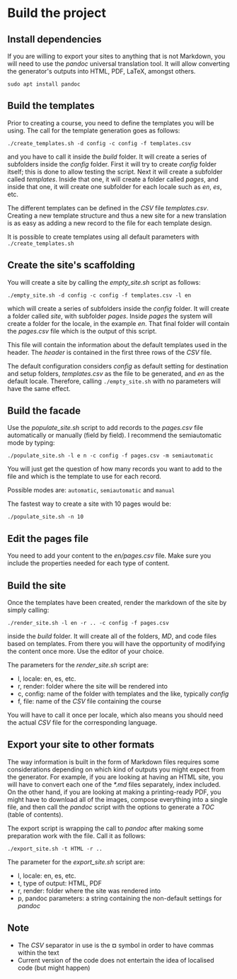 # Build the project

## Install dependencies

If you are willing to export your sites to anything that is not Markdown, you will need to use the *pandoc* universal translation tool. It will allow converting the generator's outputs into HTML, PDF, LaTeX, amongst others.

`sudo apt install pandoc`

## Build the templates

Prior to creating a course, you need to define the templates you will be using. The call for the template generation goes as follows:

`./create_templates.sh -d config -c config -f templates.csv`

and you have to call it inside the *build* folder. It will create a series of subfolders inside the *config* folder. First it will try to create *config* folder itself; this is done to allow testing the script. Next it will create a subfolder called *templates*. Inside that one, it will create a folder called *pages*, and inside that one, it will create one subfolder for each locale such as *en*, *es*, etc.

The different templates can be defined in the *CSV* file *templates.csv*. Creating a new template structure and thus a new site for a new translation is as easy as adding a new record to the file for each template design.

It is possible to create templates using all default parameters with `./create_templates.sh`

## Create the site's scaffolding

You will create a site by calling the *empty_site.sh* script as follows:

`./empty_site.sh -d config -c config -f templates.csv -l en`

which will create a series of subfolders inside the *config* folder. It will create a folder called *site*, with subfolder *pages*. Inside *pages* the system will create a folder for the locale, in the example *en*. That final folder will contain the *pages.csv* file which is the output of this script.

This file will contain the information about the default templates used in the header. The *header* is contained in the first three rows of the *CSV* file.

The default configuration considers *config* as default setting for destination and setup folders, *templates.csv* as the file to be generated, and *en* as the default locale. Therefore, calling `./empty_site.sh` with no parameters will have the same effect.

## Build the facade

Use the *populate_site.sh* script to add records to the *pages.csv* file automatically or manually (field by field). I recommend the semiautomatic mode by typing:

`./populate_site.sh -l e
n -c config -f pages.csv -m semiautomatic`

You will just get the question of how many records you want to add to the file and which is the template to use for each record.

Possible modes are: `automatic`, `semiautomatic` and `manual`

The fastest way to create a site with 10 pages would be:

`./populate_site.sh -n 10`

## Edit the pages file

You need to add your content to the *en/pages.csv* file. Make sure you include the properties needed for each type of content.

## Build the site

Once the templates have been created, render the markdown of the site by simply calling:

`./render_site.sh -l en -r .. -c config -f pages.csv`

inside the *build* folder. It will create all of the folders, *MD*, and code files based on templates. From there you will have the opportunity of modifying the content once more. Use the editor of your choice.

The parameters for the *render_site.sh* script are:

* l, locale: en, es, etc.
* r, render: folder where the site will be rendered into
* c, config: name of the folder with templates and the like, typically *config*
* f, file: name of the *CSV* file containing the course

You will have to call it once per locale, which also means you should need the actual *CSV* file for the corresponding language.

## Export your site to other formats

The way information is built in the form of Markdown files requires some considerations depending on which kind of outputs you might expect from the generator. For example, if you are looking at having an HTML site, you will have to convert each one of the *\*.md* files separately, index included. On the other hand, if you are looking at making a printing-ready PDF, you might have to download all of the images, compose everything into a single file, and then call the *pandoc* script with the options to generate a *TOC* (table of contents).

The export script is wrapping the call to *pandoc* after making some preparation work with the file. Call it as follows:

`./export_site.sh -t HTML -r ..`

The parameter for the *export_site.sh* script are:

* l, locale: en, es, etc.
* t, type of output: HTML, PDF
* r, render: folder where the site was rendered into
* p, pandoc parameters: a string containing the non-default settings for *pandoc*

## Note

* The *CSV* separator in use is the **¤** symbol in order to have commas within the text
* Current version of the code does not entertain the idea of localised code (but might happen)
